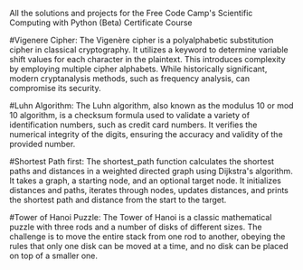 All the solutions and projects for the Free Code Camp's Scientific Computing with Python (Beta) Certificate Course

#Vigenere Cipher:
The Vigenère cipher is a polyalphabetic substitution cipher in classical cryptography. It utilizes a keyword to determine variable shift values for each character in the plaintext. This introduces complexity by employing multiple cipher alphabets. While historically significant, modern cryptanalysis methods, such as frequency analysis, can compromise its security.

#Luhn Algorithm:
The Luhn algorithm, also known as the modulus 10 or mod 10 algorithm, is a checksum formula used to validate a variety of identification numbers, such as credit card numbers. It verifies the numerical integrity of the digits, ensuring the accuracy and validity of the provided number.

#Shortest Path first:
The shortest_path function calculates the shortest paths and distances in a weighted directed graph using Dijkstra's algorithm. It takes a graph, a starting node, and an optional target node. It initializes distances and paths, iterates through nodes, updates distances, and prints the shortest path and distance from the start to the target.

#Tower of Hanoi Puzzle:
The Tower of Hanoi is a classic mathematical puzzle with three rods and a number of disks of different sizes. The challenge is to move the entire stack from one rod to another, obeying the rules that only one disk can be moved at a time, and no disk can be placed on top of a smaller one.
